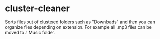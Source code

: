 # cluster-cleaner
Sorts files out of clustered folders such as "Downloads" and then you can organize files depending on extension. For example all .mp3 files can be moved to a Music folder.
